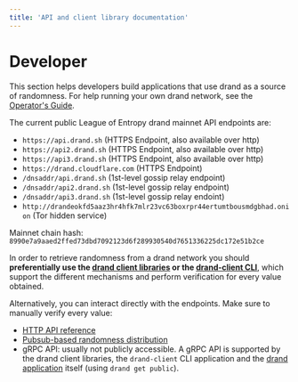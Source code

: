 ```yaml
---
title: 'API and client library documentation'
---
```


# Developer

This section helps developers build applications that use drand as a source of randomness. For help running your own drand network, see the [Operator's Guide](/operator/).

The current public League of Entropy drand mainnet API endpoints are:

* `https://api.drand.sh` (HTTPS Endpoint, also available over http)
* `https://api2.drand.sh` (HTTPS Endpoint, also available over http)
* `https://api3.drand.sh` (HTTPS Endpoint, also available over http)
* `https://drand.cloudflare.com` (HTTPS Endpoint)
* `/dnsaddr/api.drand.sh` (1st-level gossip relay endpoint)
* `/dnsaddr/api2.drand.sh` (1st-level gossip relay endpoint)
* `/dnsaddr/api3.drand.sh` (1st-level gossip relay endoint)
* `http://drandeokfd5aaz3hr4hfk7mlr23vc63boxrpr44ertumtbousmdgbhad.onion` (Tor hidden service)

Mainnet chain hash: `8990e7a9aaed2ffed73dbd7092123d6f289930540d7651336225dc172e51b2ce`

In order to retrieve randomness from a drand network you should **preferentially use the [drand client libraries](/developer/clients/) or the [drand-client CLI](/developer/drand-client/)**, which support the different mechanisms and perform verification for every value obtained.

Alternatively, you can interact directly with the endpoints. Make sure to manually verify every value:

- [HTTP API reference](/developer/http-api/)
- [Pubsub-based randomness distribution](/developer/gossipsub/)
- gRPC API: usually not publicly accessible. A gRPC API is supported by the drand client libraries, the `drand-client` CLI application and the [drand application](/operator/drand-cli/) itself (using `drand get public`).
